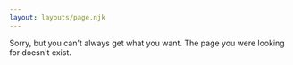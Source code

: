 ```yaml
---
layout: layouts/page.njk
---
```


Sorry, but you can't always get what you want. The page you were looking for doesn't exist.